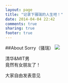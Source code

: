 ```yaml
---
layout: page
title: "记录下骚瑞的人生吧！"
date: 2014-04-04 22:42
comments: true
sharing: true
footer: true
---
```


##About Sorry（骚瑞）
![](http://hdn.xnimg.cn/photos/hdn421/20121202/1300/h_large_OT5S_365c00001d271375.jpg)  

清华&MIT男  
竟然有女朋友了！  

大家自由发表意见  

 
 